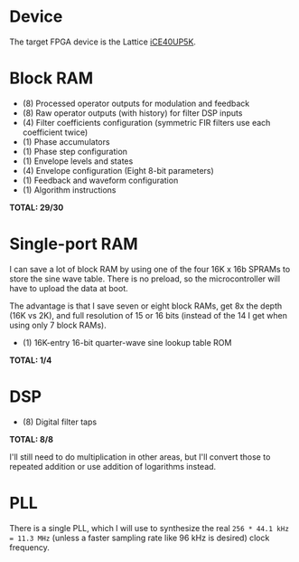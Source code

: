 
# Device

The target FPGA device is the Lattice [iCE40UP5K](http://www.latticesemi.com/en/Products/FPGAandCPLD/iCE40UltraPlus).


# Block RAM

* (8) Processed operator outputs for modulation and feedback
* (8) Raw operator outputs (with history) for filter DSP inputs
* (4) Filter coefficients configuration (symmetric FIR filters use each coefficient twice)
* (1) Phase accumulators
* (1) Phase step configuration
* (1) Envelope levels and states
* (4) Envelope configuration (Eight 8-bit parameters)
* (1) Feedback and waveform configuration
* (1) Algorithm instructions

**TOTAL: 29/30**


# Single-port RAM

I can save a lot of block RAM by using one of the four 16K x 16b SPRAMs
to store the sine wave table. There is no preload, so the microcontroller
will have to upload the data at boot.

The advantage is that I save seven or eight block RAMs, get 8x the depth
(16K vs 2K), and full resolution of 15 or 16 bits (instead of the 14 I get
when using only 7 block RAMs).

* (1) 16K-entry 16-bit quarter-wave sine lookup table ROM

**TOTAL: 1/4**


# DSP

* (8) Digital filter taps

**TOTAL: 8/8**

I'll still need to do multiplication in other areas,
but I'll convert those to repeated addition or use addition of
logarithms instead.


# PLL

There is a single PLL, which I will use to synthesize the real
`256 * 44.1 kHz = 11.3 MHz` (unless a faster sampling rate like 96 kHz is desired)
clock frequency.
